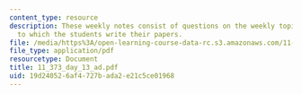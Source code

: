 ```yaml
---
content_type: resource
description: These weekly notes consist of questions on the weekly topics, in response
  to which the students write their papers.
file: /media/https%3A/open-learning-course-data-rc.s3.amazonaws.com/11-373-science-politics-and-environmental-policy-fall-2004/19d240526af4727bada2e21c5ce01968_11_373_day_13_ad.pdf
file_type: application/pdf
resourcetype: Document
title: 11_373_day_13_ad.pdf
uid: 19d24052-6af4-727b-ada2-e21c5ce01968
---
```

